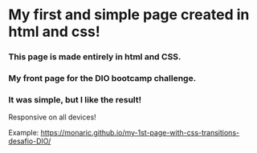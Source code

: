 # My first and simple page created in html and css!
### This page is made entirely in html and CSS. 
### My front page for the DIO bootcamp challenge. 
### It was simple, but I like the result!

Responsive on all devices!

Example: https://monaric.github.io/my-1st-page-with-css-transitions-desafio-DIO/
